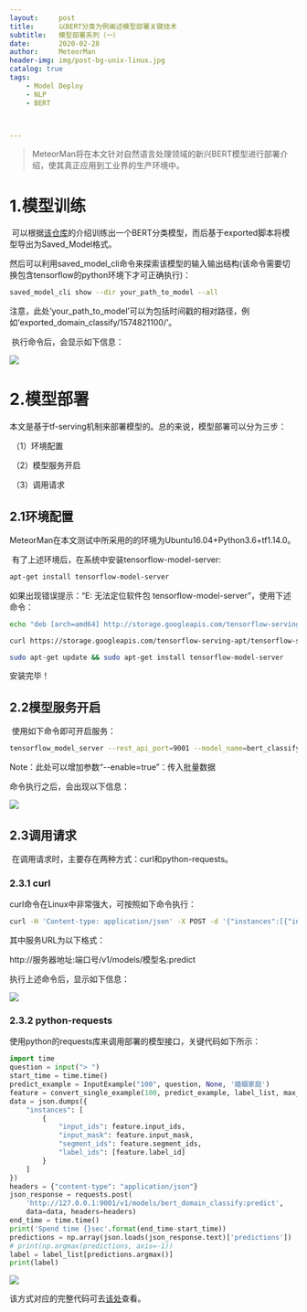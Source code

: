```yaml
---
layout:     post
title:      以BERT分类为例阐述模型部署关键技术
subtitle:   模型部署系列（一）
date:       2020-02-28
author:     MeteorMan
header-img: img/post-bg-unix-linux.jpg
catalog: true
tags:
    - Model Deploy
    - NLP
    - BERT



---
```


>MeteorMan将在本文针对自然语言处理领域的新兴BERT模型进行部署介绍，使其真正应用到工业界的生产环境中。

# 1.模型训练

​		可以根据[该仓库](https://github.com/Vincent131499/TextClassifier_BERT)的介绍训练出一个BERT分类模型，而后基于exported脚本将模型导出为Saved_Model格式。

​		然后可以利用saved_model_cli命令来探索该模型的输入输出结构(该命令需要切换包含tensorflow的python环境下才可正确执行)：

```bash
saved_model_cli show --dir your_path_to_model --all
```

​		注意，此处‘your_path_to_model’可以为包括时间戳的相对路径，例如‘exported_domain_classify/1574821100/’。

​		执行命令后，会显示如下信息：

<a href="https://sm.ms/image/Xw9qhO1VkWM2D8E" target="_blank"><img src="https://i.loli.net/2020/02/28/Xw9qhO1VkWM2D8E.png" ></a>

# 2.模型部署

​		本文是基于tf-serving机制来部署模型的。总的来说，模型部署可以分为三步：

​		（1）环境配置

​		（2）模型服务开启

​		（3）调用请求

## 2.1环境配置

​		MeteorMan在本文测试中所采用的的环境为Ubuntu16.04+Python3.6+tf1.14.0。

​		有了上述环境后，在系统中安装tensorflow-model-server:

```bash
apt-get install tensorflow-model-server
```
如果出现错误提示：“E: 无法定位软件包 tensorflow-model-server”，使用下述命令：
```bash
echo "deb [arch=amd64] http://storage.googleapis.com/tensorflow-serving-apt stable tensorflow-model-server tensorflow-model-server-universal" | sudo tee /etc/apt/sources.list.d/tensorflow-serving.list
```
```bash
curl https://storage.googleapis.com/tensorflow-serving-apt/tensorflow-serving.release.pub.gpg | sudo apt-key add -
```
```bash
sudo apt-get update && sudo apt-get install tensorflow-model-server
```

安装完毕！

## 2.2模型服务开启

​		使用如下命令即可开启服务：

```bash
tensorflow_model_server --rest_api_port=9001 --model_name=bert_classify --model_base_path=your_absolute_path_to_exported_model
```
Note：此处可以增加参数“--enable=true”：传入批量数据

命令执行之后，会出现以下信息：

<a href="https://sm.ms/image/GCnxfqUmsrXbBYl" target="_blank"><img src="https://i.loli.net/2020/02/28/GCnxfqUmsrXbBYl.png" ></a>

## 2.3调用请求

​		在调用请求时，主要存在两种方式：curl和python-requests。

### 2.3.1 curl

curl命令在Linux中非常强大，可按照如下命令执行：

```bash
curl -H 'Content-type: application/json' -X POST -d '{"instances":[{"input_ids":[101, 2157, 3274, 4895, 2042, 102, 0, 0, 0, 0, 0, 0, 0, 0, 0, 0, 0, 0, 0, 0, 0, 0, 0, 0, 0, 0, 0, 0, 0, 0, 0, 0, 0, 0, 0, 0, 0, 0, 0, 0, 0, 0, 0, 0, 0, 0, 0, 0, 0, 0, 0, 0, 0, 0, 0, 0, 0, 0, 0, 0, 0, 0, 0, 0], "input_mask":[1, 1, 1, 1, 1, 1, 0, 0, 0, 0, 0, 0, 0, 0, 0, 0, 0, 0, 0, 0, 0, 0, 0, 0, 0, 0, 0, 0, 0, 0, 0, 0, 0, 0, 0, 0, 0, 0, 0, 0, 0, 0, 0, 0, 0, 0, 0, 0, 0, 0, 0, 0, 0, 0, 0, 0, 0, 0, 0, 0, 0, 0, 0, 0], "segment_ids":[0, 0, 0, 0, 0, 0, 0, 0, 0, 0, 0, 0, 0, 0, 0, 0, 0, 0, 0, 0, 0, 0, 0, 0, 0, 0, 0, 0, 0, 0, 0, 0, 0, 0, 0, 0, 0, 0, 0, 0, 0, 0, 0, 0, 0, 0, 0, 0, 0, 0, 0, 0, 0, 0, 0, 0, 0, 0, 0, 0, 0, 0, 0, 0], "label_ids":[0]}]}' "http://127.0.0.1:9001/v1/models/bert_classify:predict"
```

其中服务URL为以下格式：

http://服务器地址:端口号/v1/models/模型名:predict

执行上述命令后，显示如下信息：

<a href="https://sm.ms/image/MOpTWI7xXAG9jP1" target="_blank"><img src="https://i.loli.net/2020/02/28/MOpTWI7xXAG9jP1.png" ></a>

### 2.3.2 python-requests

使用python的requests库来调用部署的模型接口，关键代码如下所示：

```python
import time
question = input("> ")
start_time = time.time()
predict_example = InputExample("100", question, None, '婚姻家庭')
feature = convert_single_example(100, predict_example, label_list, max_seq_length, tokenizer)
data = json.dumps({
    "instances": [
        {
            "input_ids": feature.input_ids,
            "input_mask": feature.input_mask,
            "segment_ids": feature.segment_ids,
            "label_ids": [feature.label_id]
        }
    ]
})
headers = {"content-type": "application/json"}
json_response = requests.post(
    'http://127.0.0.1:9001/v1/models/bert_domain_classify:predict',
    data=data, headers=headers)
end_time = time.time()
print('Spend time {}sec'.format(end_time-start_time))
predictions = np.array(json.loads(json_response.text)['predictions'])
# print(np.argmax(predictions, axis=-1))
label = label_list[predictions.argmax()]
print(label)
```

<a href="https://sm.ms/image/N18Qaht6RACB3ge" target="_blank"><img src="https://i.loli.net/2020/02/28/N18Qaht6RACB3ge.png" ></a>

该方式对应的完整代码可去[该处](https://github.com/Vincent131499/TextClassifier_BERT/blob/master/test_tf_serving.py)查看。
